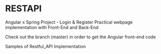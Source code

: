 # RESTAPI
Angular x Spring Project - Login &amp; Register Practical webpage implementation with Front-End and Back-End


Check out the branch (master) in order to get the Angular front-end code


Samples of Restful_API Implementation
